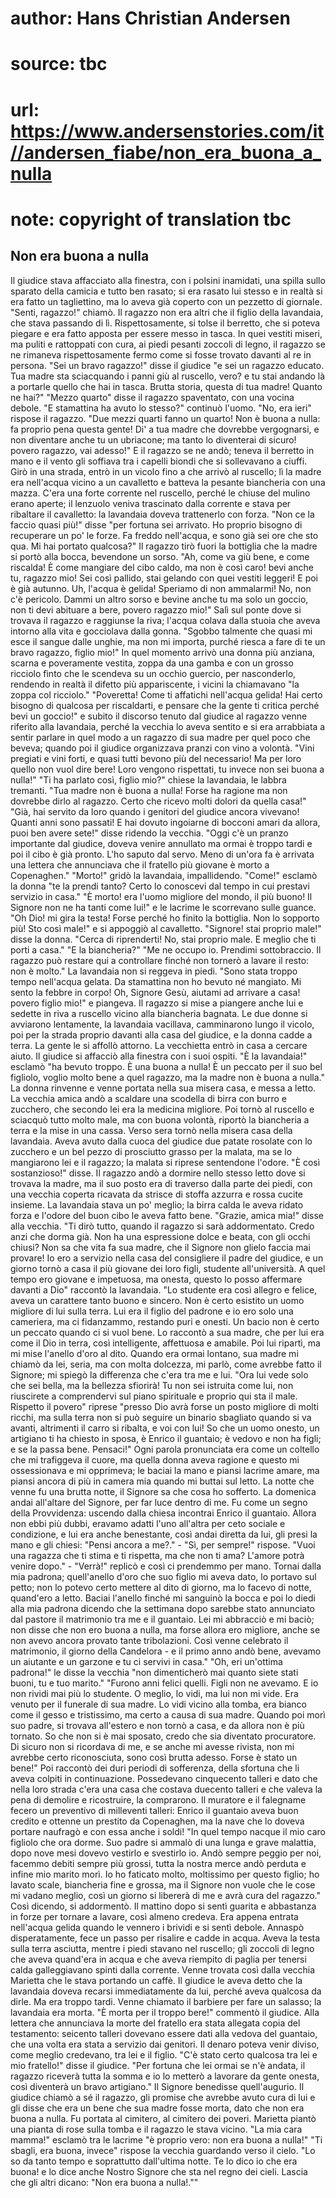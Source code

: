 # author: Hans Christian Andersen
# source: tbc
# url: https://www.andersenstories.com/it//andersen_fiabe/non_era_buona_a_nulla
# note: copyright of translation tbc

## Non era buona a nulla 

Il giudice stava affacciato alla finestra, con i polsini inamidati, una
spilla sullo sparato della camicia e tutto ben rasato; si era rasato lui
stesso e in realtà si era fatto un tagliettino, ma lo aveva già coperto
con un pezzetto di giornale.
"Senti, ragazzo!" chiamò.
Il ragazzo non era altri che il figlio della lavandaia, che stava
passando di lì. Rispettosamente, si tolse il berretto, che si poteva
piegare e era fatto apposta per essere messo in tasca. In quei vestiti
miseri, ma puliti e rattoppati con cura, ai piedi pesanti zoccoli di
legno, il ragazzo se ne rimaneva rispettosamente fermo come si fosse
trovato davanti al re in persona.
"Sei un bravo ragazzo!" disse il giudice "e sei un ragazzo educato.
Tua madre sta sciacquando i panni giù al ruscello, vero? e tu stai
andando là a portarle quello che hai in tasca. Brutta storia, questa di
tua madre! Quanto ne hai?"
"Mezzo quarto" disse il ragazzo spaventato, con una vocina debole.
"E stamattina ha avuto lo stesso?" continuò l'uomo.
"No, era ieri" rispose il ragazzo.
"Due mezzi quarti fanno un quarto! Non è buona a nulla: fa proprio pena
questa gente! Di' a tua madre che dovrebbe vergognarsi, e non diventare
anche tu un ubriacone; ma tanto lo diventerai di sicuro! povero ragazzo,
vai adesso!"
E il ragazzo se ne andò; teneva il berretto in mano e il vento gli
soffiava tra i capelli biondi che si sollevavano a ciuffi. Girò in una
strada, entrò in un vicolo fino a che arrivò al ruscello; lì la madre
era nell'acqua vicino a un cavalletto e batteva la pesante biancheria
con una mazza. C'era una forte corrente nel ruscello, perché le chiuse
del mulino erano aperte; il lenzuolo veniva trascinato dalla corrente e
stava per ribaltare il cavalletto: la lavandaia doveva trattenerlo con
forza.
"Non ce la faccio quasi più!" disse "per fortuna sei arrivato. Ho
proprio bisogno di recuperare un po' le forze. Fa freddo nell'acqua, e
sono già sei ore che sto qua. Mi hai portato qualcosa?"
Il ragazzo tirò fuori la bottiglia che la madre si portò alla bocca,
bevendone un sorso.
"Ah, come va giù bene, e come riscalda! È come mangiare del cibo caldo,
ma non è così caro! bevi anche tu, ragazzo mio! Sei così pallido, stai
gelando con quei vestiti leggeri! E poi è già autunno. Uh, l'acqua è
gelida! Speriamo di non ammalarmi! No, non c'è pericolo. Dammi un altro
sorso e bevine anche tu ma solo un goccio, non ti devi abituare a bere,
povero ragazzo mio!"
Salì sul ponte dove si trovava il ragazzo e raggiunse la riva; l'acqua
colava dalla stuoia che aveva intorno alla vita e gocciolava dalla
gonna.
"Sgobbo talmente che quasi mi esce il sangue dalle unghie, ma non mi
importa, purché riesca a fare di te un bravo ragazzo, figlio mio!"
In quel momento arrivò una donna più anziana, scarna e poveramente
vestita, zoppa da una gamba e con un grosso ricciolo fìnto che le
scendeva su un occhio guercio, per nasconderlo, rendendo in realtà il
difetto più appariscente, i vicini la chiamavano "la zoppa col
ricciolo."
"Poveretta! Come ti affatichi nell'acqua gelida! Hai certo bisogno di
qualcosa per riscaldarti, e pensare che la gente ti critica perché bevi
un goccio!" e subito il discorso tenuto dal giudice al ragazzo venne
riferito alla lavandaia, perché la vecchia lo aveva sentito e si era
arrabbiata a sentir parlare in quel modo a un ragazzo di sua madre per
quel poco che beveva; quando poi il giudice organizzava pranzi con vino
a volontà. "Vini pregiati e vini forti, e quasi tutti bevono più del
necessario! Ma per loro quello non vuol dire bere! Loro vengono
rispettati, tu invece non sei buona a nulla!"
"Ti ha parlato così, figlio mio?" chiese la lavandaia, le labbra
tremanti. "Tua madre non è buona a nulla! Forse ha ragione ma non
dovrebbe dirlo al ragazzo. Certo che ricevo molti dolori da quella
casa!"
"Già, hai servito da loro quando i genitori del giudice ancora
vivevano! Quanti anni sono passati! E hai dovuto ingoiarne di bocconi
amari da allora, puoi ben avere sete!" disse ridendo la vecchia. "Oggi
c'è un pranzo importante dal giudice, doveva venire annullato ma ormai
è troppo tardi e poi il cibo è già pronto. L'ho saputo dal servo. Meno
di un'ora fa è arrivata una lettera che annunciava che il fratello più
giovane è morto a Copenaghen."
"Morto!" gridò la lavandaia, impallidendo.
"Come!" esclamò la donna "te la prendi tanto? Certo lo conoscevi dal
tempo in cui prestavi servizio in casa."
"È morto! era l'uomo migliore del mondo, il più buono! Il Signore non
ne ha tanti come lui!" e le lacrime le scorrevano sulle guance. "Oh
Dio! mi gira la testa! Forse perché ho finito la bottiglia. Non lo
sopporto più! Sto così male!" e si appoggiò al cavalletto.
"Signore! stai proprio male!" disse la donna. "Cerca di riprenderti!
No, stai proprio male. E meglio che ti porti a casa."
"E la biancheria?"
"Me ne occupo io. Prendimi sottobraccio. Il ragazzo può restare qui a
controllare finché non tornerò a lavare il resto: non è molto."
La lavandaia non si reggeva in piedi.
"Sono stata troppo tempo nell'acqua gelata. Da stamattina non ho
bevuto né mangiato. Mi sento la febbre in corpo! Oh, Signore Gesù,
aiutami ad arrivare a casa! povero figlio mio!" e piangeva.
Il ragazzo si mise a piangere anche lui e sedette in riva a ruscello
vicino alla biancheria bagnata. Le due donne si avviarono lentamente, la
lavandaia vacillava, camminarono lungo il vicolo, poi per la strada
proprio davanti alla casa del giudice, e la donna cadde a terra. La
gente le si affollò attorno.
La vecchietta entrò in casa a cercare aiuto. Il giudice si affacciò alla
finestra con i suoi ospiti.
"È la lavandaia!" esclamò "ha bevuto troppo. È una buona a nulla! È
un peccato per il suo bel figliolo, voglio molto bene a quel ragazzo, ma
la madre non è buona a nulla."
La donna rinvenne e venne portata nella sua misera casa, e messa a
letto. La vecchia amica andò a scaldare una scodella di birra con burro
e zucchero, che secondo lei era la medicina migliore. Poi tornò al
ruscello e sciacquò tutto molto male, ma con buona volontà, riportò la
biancheria a terra e la mise in una cassa. Verso sera tornò nella misera
casa della lavandaia. Aveva avuto dalla cuoca del giudice due patate
rosolate con lo zucchero e un bel pezzo di prosciutto grasso per la
malata, ma se lo mangiarono lei e il ragazzo; la malata si riprese
sentendone l'odore. "È così sostanzioso!" disse.
Il ragazzo andò a dormire nello stesso letto dove si trovava la madre,
ma il suo posto era di traverso dalla parte dei piedi, con una vecchia
coperta ricavata da strisce di stoffa azzurra e rossa cucite insieme.
La lavandaia stava un po' meglio; la birra calda le aveva ridato forza
e l'odore del buon cibo le aveva fatto bene.
"Grazie, amica mia!" disse alla vecchia. "Ti dirò tutto, quando il
ragazzo si sarà addormentato. Credo anzi che dorma già. Non ha una
espressione dolce e beata, con gli occhi chiusi? Non sa che vita fa sua
madre, che il Signore non glielo faccia mai provare! Io ero a servizio
nella casa del consigliere il padre del giudice, e un giorno tornò a
casa il più giovane dei loro figli, studente all'università. A quel
tempo ero giovane e impetuosa, ma onesta, questo lo posso affermare
davanti a Dio" raccontò la lavandaia. "Lo studente era così allegro e
felice, aveva un carattere tanto buono e sincero. Non è certo esistito
un uomo migliore di lui sulla terra. Lui era il figlio del padrone e io
ero solo una cameriera, ma ci fidanzammo, restando puri e onesti. Un
bacio non è certo un peccato quando ci si vuol bene. Lo raccontò a sua
madre, che per lui era come il Dio in terra, così intelligente,
affettuosa e amabile. Poi lui ripartì, ma mi mise l'anello d'oro al
dito. Quando era ormai lontano, sua madre mi chiamò da lei, seria, ma
con molta dolcezza, mi parlò, come avrebbe fatto il Signore; mi spiegò
la differenza che c'era tra me e lui. "Ora lui vede solo che sei
bella, ma la bellezza sfiorirà! Tu non sei istruita come lui, non
riuscirete a comprendervi sul piano spirituale e proprio qui sta il
male. Rispetto il povero" riprese "presso Dio avrà forse un posto
migliore di molti ricchi, ma sulla terra non si può seguire un binario
sbagliato quando si va avanti, altrimenti il carro si ribalta, e voi con
lui! So che un uomo onesto, un artigiano ti ha chiesto in sposa, è
Enrico il guantaio; è vedovo e non ha figli; e se la passa bene.
Pensaci!" Ogni parola pronunciata era come un coltello che mi
trafiggeva il cuore, ma quella donna aveva ragione e questo mi
ossessionava e mi opprimeva; le baciai la mano e piansi lacrime amare,
ma piansi ancora di più in camera mia quando mi buttai sul letto. La
notte che venne fu una brutta notte, il Signore sa che cosa ho sofferto.
La domenica andai all'altare del Signore, per far luce dentro di me. Fu
come un segno della Provvidenza: uscendo dalla chiesa incontrai Enrico
il guantaio. Allora non ebbi più dubbi, eravamo adatti l'uno all'altra
per ceto sociale e condizione, e lui era anche benestante, così andai
diretta da lui, gli presi la mano e gli chiesi: "Pensi ancora a
me?." - "Sì, per sempre!" rispose. "Vuoi una ragazza che ti stima e
ti rispetta, ma che non ti ama? L'amore potrà venire dopo." -
"Verrà!" replicò e così ci prendemmo per mano. Tornai dalla mia
padrona; quell'anello d'oro che suo figlio mi aveva dato, lo portavo
sul petto; non lo potevo certo mettere al dito di giorno, ma lo facevo
di notte, quand'ero a letto. Baciai l'anello finché mi sanguinò la
bocca e poi lo diedi alla mia padrona dicendo che la settimana dopo
sarebbe stato annunciato dal pastore il matrimonio tra me e il guantaio.
Lei mi abbracciò e mi baciò; non disse che non ero buona a nulla, ma
forse allora ero migliore, anche se non avevo ancora provato tante
tribolazioni. Così venne celebrato il matrimonio, il giorno della
Candelora - e il primo anno andò bene, avevamo un aiutante e un garzone
e tu ci servivi in casa."
"Oh, eri un'ottima padrona!" le disse la vecchia "non dimenticherò
mai quanto siete stati buoni, tu e tuo marito."
"Furono anni felici quelli. Figli non ne avevamo. E io non rividi mai
più lo studente. O meglio, lo vidi, ma lui non mi vide. Era venuto per
il funerale di sua madre. Lo vidi vicino alla tomba, era bianco come il
gesso e tristissimo, ma certo a causa di sua madre. Quando poi morì suo
padre, si trovava all'estero e non tornò a casa, e da allora non è più
tornato. So che non si è mai sposato, credo che sia diventato
procuratore. Di sicuro non si ricordava di me, e se anche mi avesse
rivista, non mi avrebbe certo riconosciuta, sono così brutta adesso.
Forse è stato un bene!"
Poi raccontò dei duri periodi di sofferenza, della sfortuna che li aveva
colpiti in continuazione. Possedevano cinquecento talleri e dato che
nella loro strada c'era una casa che costava duecento talleri e che
valeva la pena di demolire e ricostruire, la comprarono. Il muratore e
il falegname fecero un preventivo di milleventi talleri: Enrico il
guantaio aveva buon credito e ottenne un prestito da Copenaghen, ma la
nave che lo doveva portare naufragò e con essa anche i soldi!
"In quel tempo nacque il mio caro figliolo che ora dorme. Suo padre si
ammalò di una lunga e grave malattia, dopo nove mesi dovevo vestirlo e
svestirlo io. Andò sempre peggio per noi, facemmo debiti sempre più
grossi, tutta la nostra merce andò perduta e infine mio marito morì. Io
ho faticato molto, moltissimo per questo figlio; ho lavato scale,
biancheria fine e grossa, ma il Signore non vuole che le cose mi vadano
meglio, così un giorno si libererà di me e avrà cura del ragazzo."
Così dicendo, si addormentò.
Il mattino dopo si sentì guarita e abbastanza in forze per tornare a
lavare, così almeno credeva. Era appena entrata nell'acqua gelida
quando le vennero i brividi e si sentì debole. Annaspò disperatamente,
fece un passo per risalire e cadde in acqua. Aveva la testa sulla terra
asciutta, mentre i piedi stavano nel ruscello; gli zoccoli di legno che
aveva quand'era in acqua e che aveva riempito di paglia per tenersi
calda galleggiavano spinti dalla corrente. Venne trovata così dalla
vecchia Marietta che le stava portando un caffè.
Il giudice le aveva detto che la lavandaia doveva recarsi immediatamente
da lui, perché aveva qualcosa da dirle. Ma era troppo tardi. Venne
chiamato il barbiere per fare un salasso; la lavandaia era morta.
"È morta per il troppo bere!" commentò il giudice.
Alla lettera che annunciava la morte del fratello era stata allegata
copia del testamento: seicento talleri dovevano essere dati alla vedova
del guantaio, che una volta era stata a servizio dai genitori. Il denaro
poteva venir diviso, come meglio credevano, tra lei e il figlio.
"C'è stato certo qualcosa tra lei e mio fratello!" disse il giudice.
"Per fortuna che lei ormai se n'è andata, il ragazzo riceverà tutta la
somma e io lo metterò a lavorare da gente onesta, così diventerà un
bravo artigiano."
Il Signore benedisse quell'augurio.
Il giudice chiamò a sé il ragazzo, gli promise che avrebbe avuto cura di
lui e gli disse che era un bene che sua madre fosse morta, dato che non
era buona a nulla.
Fu portata al cimitero, al cimitero dei poveri. Marietta piantò una
pianta di rose sulla tomba e il ragazzo le stava vicino.
"La mia cara mamma!" esclamò tra le lacrime "è proprio vero: non era
buona a nulla!"
"Ti sbagli, era buona, invece" rispose la vecchia guardando verso il
cielo. "Lo so da tanto tempo e soprattutto dall'ultima notte. Te lo
dico io che era buona! e lo dice anche Nostro Signore che sta nel regno
dei cieli. Lascia che gli altri dicano: "Non era buona a nulla!.""
